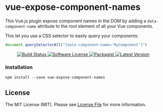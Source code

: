 # vue-expose-component-names

This Vue.js plugin expose component names in the DOM by adding a `data-component-name` attribute to the root element of all your Vue components.

This let you use a CSS selector to easily query your components:
 ```javascript
 document.querySelectorAll("[data-component-name='MyComponent']")
 ```

<p align="center">
  <a href="https://circleci.com/gh/sylvainpolletvillard/vue-expose-component-names">
    <img src="https://circleci.com/gh/sylvainpolletvillard/vue-expose-component-names.svg?style=svg" alt="Build Status" />
  </a>
  <a href="LICENSE">
    <img src="https://img.shields.io/badge/license-MIT-brightgreen.svg?style=flat-square" alt="Software License" />
  </a>
  <a href="https://npmjs.org/package/vue-expose-component-names">
    <img src="https://img.shields.io/npm/v/vue-expose-component-names.svg?style=flat-square" alt="Packagist" />
  </a>
  <a href="https://github.com/sylvainpolletvillard/vue-expose-component-names/releases">
    <img src="https://img.shields.io/github/release/sylvainpolletvillard/vue-expose-component-names.svg?style=flat-square" alt="Latest Version" />
  </a>
</p>

### Installation
```
npm install --save vue-expose-component-names
```

## License

The MIT License (MIT). Please see [License File](LICENSE.md) for more information.